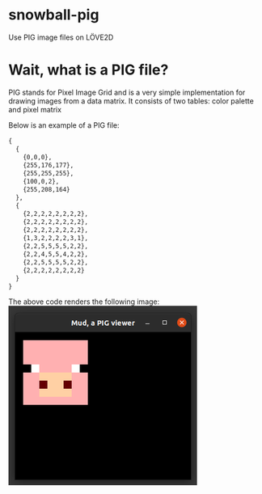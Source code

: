 # snowball-pig
Use PIG image files on LÖVE2D

# Wait, what is a PIG file?
PIG stands for Pixel Image Grid and is a very simple implementation for drawing images from a data matrix.
It consists of two tables: color palette and pixel matrix

Below is an example of a PIG file:

```
{
  {
    {0,0,0},
    {255,176,177},
    {255,255,255},
    {100,0,2},
    {255,208,164}
  },
  {
    {2,2,2,2,2,2,2,2},
    {2,2,2,2,2,2,2,2},
    {2,2,2,2,2,2,2,2},
    {1,3,2,2,2,2,3,1},
    {2,2,5,5,5,5,2,2},
    {2,2,4,5,5,4,2,2},
    {2,2,5,5,5,5,2,2},
    {2,2,2,2,2,2,2,2}
  }
}
```

The above code renders the following image:
![Oinc!](/docs/images/piglet_on_mud.png)


